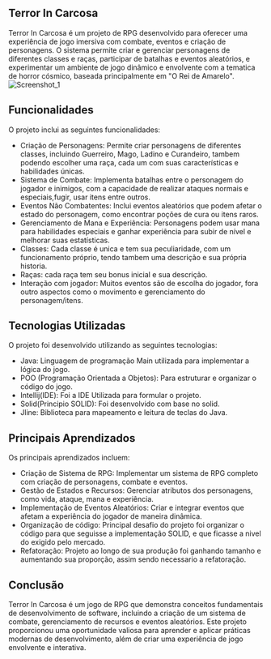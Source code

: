 ## Terror In Carcosa
Terror In Carcosa é um projeto de RPG desenvolvido para oferecer uma experiência de jogo imersiva com combate, eventos e criação de personagens. O sistema permite criar e gerenciar personagens de diferentes classes e raças, participar de batalhas e eventos aleatórios, e experimentar um ambiente de jogo dinâmico e envolvente com a tematica de horror cósmico, baseada principalmente em "O Rei de Amarelo".
![Screenshot_1](https://github.com/user-attachments/assets/96a7d8e3-a0f1-4585-a9ff-2d5ab5570d29)

## Funcionalidades
O projeto inclui as seguintes funcionalidades:

- Criação de Personagens: Permite criar personagens de diferentes classes, incluindo Guerreiro, Mago, Ladino e Curandeiro, tambem podendo escolher uma raça, cada um com suas características e habilidades únicas.
- Sistema de Combate: Implementa batalhas entre o personagem do jogador e inimigos, com a capacidade de realizar ataques normais e especiais,fugir, usar itens entre outros.
- Eventos Não Combatentes: Inclui eventos aleatórios que podem afetar o estado do personagem, como encontrar poções de cura ou itens raros.
- Gerenciamento de Mana e Experiência: Personagens podem usar mana para habilidades especiais e ganhar experiência para subir de nível e melhorar suas estatísticas.
- Classes: Cada classe é unica e tem sua peculiaridade, com um funcionamento próprio, tendo tambem uma descrição e sua própria historia.
- Raças: cada raça tem seu bonus inicial e sua descrição.
- Interação com jogador: Muitos eventos são de escolha do jogador, fora outro aspectos como o movimento e gerenciamento do personagem/itens.

## Tecnologias Utilizadas
O projeto foi desenvolvido utilizando as seguintes tecnologias:

- Java: Linguagem de programação Main utilizada para implementar a lógica do jogo.
- POO (Programação Orientada a Objetos): Para estruturar e organizar o código do jogo.
- Intellij(IDE): Foi a IDE Utilizada para formular o projeto.
- Solid(Principio SOLID): Foi desenvolvido com base no solid.
- Jline: Biblioteca para mapeamento e leitura de teclas do Java.

## Principais Aprendizados
Os principais aprendizados incluem:
- Criação de Sistema de RPG: Implementar um sistema de RPG completo com criação de personagens, combate e eventos.
- Gestão de Estados e Recursos: Gerenciar atributos dos personagens, como vida, ataque, mana e experiência.
- Implementação de Eventos Aleatórios: Criar e integrar eventos que afetam a experiência do jogador de maneira dinâmica.
- Organização de código: Principal desafio do projeto foi organizar o código para que seguisse a implementação SOLID, e que ficasse a nivel do exigido pelo mercado.
- Refatoração: Projeto ao longo de sua produção foi ganhando tamanho e aumentando sua proporção, assim sendo necessario a refatoração.

## Conclusão
Terror In Carcosa é um jogo de RPG que demonstra conceitos fundamentais de desenvolvimento de software, incluindo a criação de um sistema de combate, gerenciamento de recursos e eventos aleatórios. Este projeto proporcionou uma oportunidade valiosa para aprender e aplicar práticas modernas de desenvolvimento, além de criar uma experiência de jogo envolvente e interativa.
